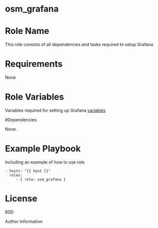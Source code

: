 # osm_grafana

# Role Name

This role consists of all dependencies and tasks required to setup Grafana

# Requirements

None

# Role Variables

Variables required for setting up Grafana [variables](https://github.com/opstree-ansible/osm_grafana/blob/master/defaults/main.yml)


#Dependencies

None.

# Example Playbook

Including an example of how to use role 

```
- hosts: "{{ host }}"
  roles:
     - { role: osm_grafana }
```

# License

BSD

Author Information
